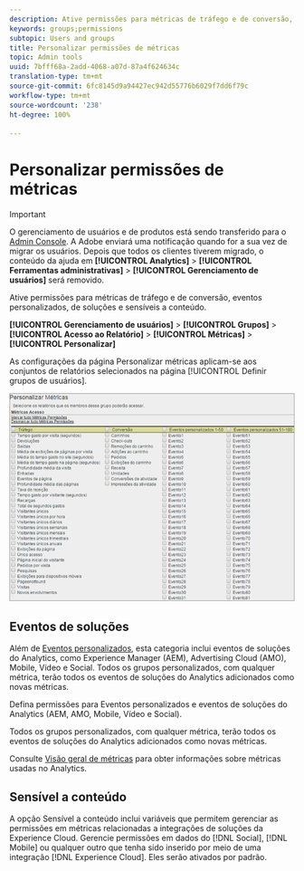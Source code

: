 ```yaml
---
description: Ative permissões para métricas de tráfego e de conversão, eventos personalizados, de soluções e sensíveis a conteúdo.
keywords: groups;permissions
subtopic: Users and groups
title: Personalizar permissões de métricas
topic: Admin tools
uuid: 7bfff68a-2add-4068-a07d-87a4f624634c
translation-type: tm+mt
source-git-commit: 6fc8145d9a94427ec942d55776b6029f7dd6f79c
workflow-type: tm+mt
source-wordcount: '238'
ht-degree: 100%

---
```



# Personalizar permissões de métricas

>[!IMPORTANT]
>
>O gerenciamento de usuários e de produtos está sendo transferido para o [Admin Console](https://helpx.adobe.com/br/enterprise/using/admin-console.html). A Adobe enviará uma notificação quando for a sua vez de migrar os usuários. Depois que todos os clientes tiverem migrado, o conteúdo da ajuda em **[!UICONTROL Analytics]** > **[!UICONTROL Ferramentas administrativas]** > **[!UICONTROL Gerenciamento de usuários]** será removido.

Ative permissões para métricas de tráfego e de conversão, eventos personalizados, de soluções e sensíveis a conteúdo.

**[!UICONTROL Gerenciamento de usuários]** > **[!UICONTROL Grupos]** > **[!UICONTROL Acesso ao Relatório]** > **[!UICONTROL Métricas]** > **[!UICONTROL Personalizar]**

As configurações da página Personalizar métricas aplicam-se aos conjuntos de relatórios selecionados na página [!UICONTROL Definir grupos de usuários].

![](assets/customize-metrics.png)

## Eventos de soluções

Além de [Eventos personalizados](https://docs.adobe.com/content/help/pt-BR/analytics/implementation/vars/page-vars/events/event-serialization.html), esta categoria inclui eventos de soluções do Analytics, como Experience Manager (AEM), Advertising Cloud (AMO), Mobile, Vídeo e Social. Todos os grupos personalizados, com qualquer métrica, terão todos os eventos de soluções do Analytics adicionados como novas métricas.

Defina permissões para Eventos personalizados e eventos de soluções do Analytics (AEM, AMO, Mobile, Vídeo e Social).

Todos os grupos personalizados, com qualquer métrica, terão todos os eventos de soluções do Analytics adicionados como novas métricas.

Consulte [Visão geral de métricas](/help/components/metrics/overview.md) para obter informações sobre métricas usadas no Analytics.

## Sensível a conteúdo

A opção Sensível a conteúdo inclui variáveis que permitem gerenciar as permissões em métricas relacionadas a integrações de soluções da Experience Cloud. Gerencie permissões em dados do [!DNL Social], [!DNL Mobile] ou qualquer outro que tenha sido inserido por meio de uma integração [!DNL Experience Cloud]. Eles serão ativados por padrão.
